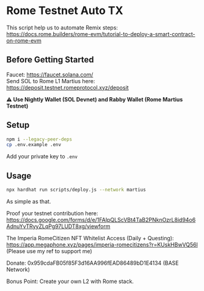 # Rome Testnet Auto TX

This script help us to automate Remix steps: https://docs.rome.builders/rome-evm/tutorial-to-deploy-a-smart-contract-on-rome-evm

## Before Getting Started

Faucet: https://faucet.solana.com/ \
Send SOL to Rome L1 Martius here: https://deposit.testnet.romeprotocol.xyz/deposit

**:warning: Use Nightly Wallet (SOL Devnet) and Rabby Wallet (Rome Martius Testnet)**

## Setup

```sh
npm i --legacy-peer-deps
cp .env.example .env
```

Add your private key to `.env`

## Usage

```sh
npx hardhat run scripts/deploy.js --network martius
```

As simple as that.

Proof your testnet contribution here: https://docs.google.com/forms/d/e/1FAIpQLScVBt4TaB2PNknOzrL8id94o6AdnuYvTRyyZLqPg97LUDT8xg/viewform

The Imperia RomeCitizen NFT Whitelist Access (Daily + Questing): https://app.megaphone.xyz/pages/imperia-romecitizens?r=KUskHBwVQ56l (Please use my ref to support me)

Donate: 0x959cdaFB05f85F3d16AA996fEAD86489bD1E4134 (BASE Network)

Bonus Point: Create your own L2 with Rome stack.
